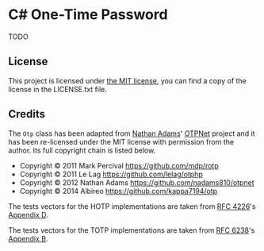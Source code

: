 # C# One-Time Password

TODO

## License

This project is licensed under [the MIT license], you can find a copy of the license in the LICENSE.txt file.

## Credits

The `Otp` class has been adapted from [Nathan Adams]' [OTPNet] project and it has been re-licensed under the MIT license with permission from the author. Its full copyright chain is listed below.

 - Copyright © 2011 Mark Percival https://github.com/mdp/rotp
 - Copyright © 2011 Le Lag https://github.com/lelag/otphp
 - Copyright © 2012 Nathan Adams https://github.com/nadams810/otpnet
 - Copyright © 2014 Albireo https://github.com/kappa7194/otp

The tests vectors for the HOTP implementations are taken from [RFC 4226]'s [Appendix D].

The tests vectors for the TOTP implementations are taken from [RFC 6238]'s [Appendix B].

  [the MIT license]: https://opensource.org/licenses/MIT
  [Nathan Adams]: https://srchub.org/u/nadams/
  [OTPNet]: https://github.com/nadams810/otpnet
  [RFC 4226]: https://tools.ietf.org/html/rfc4226
  [Appendix D]: https://tools.ietf.org/html/rfc4226#appendix-D
  [RFC 6238]: https://tools.ietf.org/html/rfc6238
  [Appendix B]: https://tools.ietf.org/html/rfc6238#appendix-B
